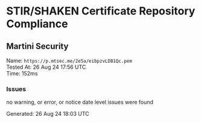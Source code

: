 # STIR/SHAKEN Certificate Repository Compliance

## Martini Security

Name: `https://p.mtsec.me/2e5a/eibpzvLDB1Qc.pem`\
Tested At: 26 Aug 24 17:56 UTC\
Time: 152ms

### Issues

no warning, or error, or notice date level issues were found

Generated: 26 Aug 24 18:03 UTC